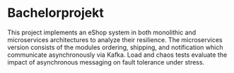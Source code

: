 # Bachelorprojekt
This project implements an eShop system in both monolithic and microservices architectures to analyze their resilience. 
The microservices version consists of the modules ordering, shipping, and notification which communicate asynchronously via Kafka. 
Load and chaos tests evaluate the impact of asynchronous messaging on fault tolerance under stress.
